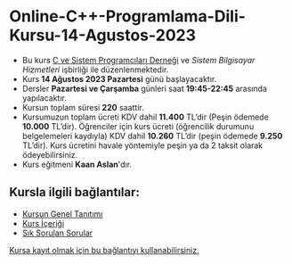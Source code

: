 # Online-C++-Programlama-Dili-Kursu-14-Agustos-2023

+ Bu kurs [C ve Sistem Programcıları Derneği](http://www.csystem.org/) ve _Sistem Bilgisayar Hizmetleri_ işbirliği ile düzenlenmektedir.
+ Kurs __14 Ağustos 2023 Pazartesi__ günü başlayacaktır.
+ Dersler __Pazartesi ve Çarşamba__ günleri saat __19:45-22:45__ arasında yapılacaktır.
+ Kursun toplam süresi __220__ saattir.
+ Kursumuzun toplam ücreti KDV dahil  __11.400__ TL’dir (Peşin ödemede __10.000__ TL’dir). Öğrenciler için kurs ücreti (öğrencilik durumunu belgelemeleri kaydıyla) KDV dahil __10.260__ TL’dir (peşin ödemede __9.250__ TL’dir). Kurs ücretini havale yöntemiyle peşin ya da 2 taksit olarak ödeyebilirsiniz.
+ Kurs eğitmeni **Kaan Aslan**'dır.

## Kursla ilgili bağlantılar:
+ [Kursun Genel Tanıtımı](https://github.com/CSD-1993/Online-Cplusplus-Kursu/blob/master/kurs-tanıtımı.md)
+ [Kurs İçeriği](https://github.com/CSD-1993/Online-Cplusplus-Kursu/blob/master/kurs-icerigi.md)
+ [Sık Sorulan Sorular](https://github.com/CSD-1993/Online-Cplusplus-Kursu/edit/master/sss.md)

[Kursa kayıt olmak için bu bağlantıyı kullanabilirsiniz.](https://us02web.zoom.us/meeting/register/tZ0odOqrrzoiGdF17acBK0CEOEjvnp2Ud1TM)
